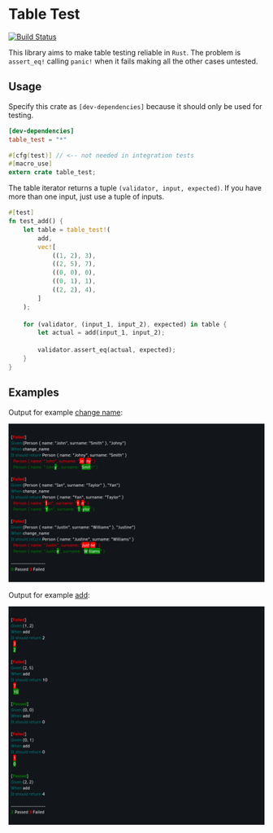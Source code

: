 # Table Test
[![Build Status](https://travis-ci.org/nathanielsimard/table-test.svg?branch=master)](https://travis-ci.org/nathanielsimard/table-test)

This library aims to make table testing reliable in `Rust`. 
The problem is `assert_eq!` calling `panic!` when it fails making all the other cases untested.

## Usage

Specify this crate as `[dev-dependencies]` because it should only be used for testing.

```toml
[dev-dependencies]
table_test = "*"
```

```rust
#[cfg(test)] // <-- not needed in integration tests
#[macro_use]
extern crate table_test;
```

The table iterator returns a tuple `(validator, input, expected)`.
If you have more than one input, just use a tuple of inputs.

```rust
#[test]
fn test_add() {
    let table = table_test!(
        add,
        vec![
            ((1, 2), 3),
            ((2, 5), 7),
            ((0, 0), 0),
            ((0, 1), 1),
            ((2, 2), 4),
        ]
    );

    for (validator, (input_1, input_2), expected) in table {
        let actual = add(input_1, input_2);

        validator.assert_eq(actual, expected);
    }
}
```

## Examples

Output for example [change name](examples/change_name.rs):

![change name](examples/change_name.png)

Output for example [add](examples/add.rs):

![add](examples/add.png)